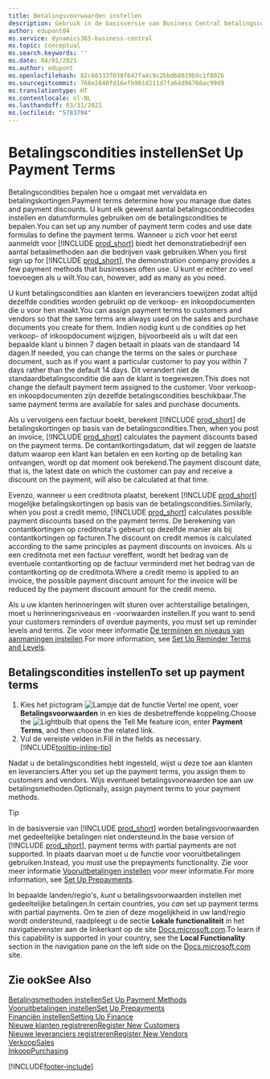 ```yaml
---
title: Betalingsvoorwaarden instellen
description: Gebruik in de basisversie van Business Central betalingscondities om vervaldatums en betalingskortingen te beheren.
author: edupont04
ms.service: dynamics365-business-central
ms.topic: conceptual
ms.search.keywords: ''
ms.date: 04/01/2021
ms.author: edupont
ms.openlocfilehash: 82c60333f038f647fa4c9c2bbd68019b9c1f8026
ms.sourcegitcommit: 766e2840fd16efb901d211d7fa64d96766ac99d9
ms.translationtype: HT
ms.contentlocale: nl-NL
ms.lasthandoff: 03/31/2021
ms.locfileid: "5783794"
---
```

# <a name="set-up-payment-terms"></a><span data-ttu-id="f1d95-103">Betalingscondities instellen</span><span class="sxs-lookup"><span data-stu-id="f1d95-103">Set Up Payment Terms</span></span>

<span data-ttu-id="f1d95-104">Betalingscondities bepalen hoe u omgaat met vervaldata en betalingskortingen.</span><span class="sxs-lookup"><span data-stu-id="f1d95-104">Payment terms determine how you manage due dates and payment discounts.</span></span> <span data-ttu-id="f1d95-105">U kunt elk gewenst aantal betalingsconditiecodes instellen en datumformules gebruiken om de betalingscondities te bepalen.</span><span class="sxs-lookup"><span data-stu-id="f1d95-105">You can set up any number of payment term codes and use date formulas to define the payment terms.</span></span> <span data-ttu-id="f1d95-106">Wanneer u zich voor het eerst aanmeldt voor [!INCLUDE [prod_short](includes/prod_short.md)] biedt het demonstratiebedrijf een aantal betaalmethoden aan die bedrijven vaak gebruiken.</span><span class="sxs-lookup"><span data-stu-id="f1d95-106">When you first sign up for [!INCLUDE [prod_short](includes/prod_short.md)], the demonstration company provides a few payment methods that businesses often use.</span></span> <span data-ttu-id="f1d95-107">U kunt er echter zo veel toevoegen als u wilt.</span><span class="sxs-lookup"><span data-stu-id="f1d95-107">You can, however, add as many as you need.</span></span>  

<span data-ttu-id="f1d95-108">U kunt betalingscondities aan klanten en leveranciers toewijzen zodat altijd dezelfde condities worden gebruikt op de verkoop- en inkoopdocumenten die u voor hen maakt.</span><span class="sxs-lookup"><span data-stu-id="f1d95-108">You can assign payment terms to customers and vendors so that the same terms are always used on the sales and purchase documents you create for them.</span></span> <span data-ttu-id="f1d95-109">Indien nodig kunt u de condities op het verkoop- of inkoopdocument wijzigen, bijvoorbeeld als u wilt dat een bepaalde klant u binnen 7 dagen betaalt in plaats van de standaard 14 dagen.</span><span class="sxs-lookup"><span data-stu-id="f1d95-109">If needed, you can change the terms on the sales or purchase document, such as if you want a particular customer to pay you within 7 days rather than the default 14 days.</span></span> <span data-ttu-id="f1d95-110">Dit verandert niet de standaardbetalingsconditie die aan de klant is toegewezen.</span><span class="sxs-lookup"><span data-stu-id="f1d95-110">This does not change the default payment term assigned to the customer.</span></span> <span data-ttu-id="f1d95-111">Voor verkoop- en inkoopdocumenten zijn dezelfde betalingscondities beschikbaar.</span><span class="sxs-lookup"><span data-stu-id="f1d95-111">The same payment terms are available for sales and purchase documents.</span></span>

<span data-ttu-id="f1d95-112">Als u vervolgens een factuur boekt, berekent [!INCLUDE [prod_short](includes/prod_short.md)] de betalingskortingen op basis van de betalingscondities.</span><span class="sxs-lookup"><span data-stu-id="f1d95-112">Then, when you post an invoice, [!INCLUDE [prod_short](includes/prod_short.md)] calculates the payment discounts based on the payment terms.</span></span> <span data-ttu-id="f1d95-113">De contantkortingsdatum, dat wil zeggen de laatste datum waarop een klant kan betalen en een korting op de betaling kan ontvangen, wordt op dat moment ook berekend.</span><span class="sxs-lookup"><span data-stu-id="f1d95-113">The payment discount date, that is, the latest date on which the customer can pay and receive a discount on the payment, will also be calculated at that time.</span></span>  

<span data-ttu-id="f1d95-114">Evenzo, wanneer u een creditnota plaatst, berekent [!INCLUDE [prod_short](includes/prod_short.md)] mogelijke betalingskortingen op basis van de betalingscondities.</span><span class="sxs-lookup"><span data-stu-id="f1d95-114">Similarly, when you post a credit memo, [!INCLUDE [prod_short](includes/prod_short.md)] calculates possible payment discounts based on the payment terms.</span></span> <span data-ttu-id="f1d95-115">De berekening van contantkortingen op creditnota's gebeurt op dezelfde manier als bij contantkortingen op facturen.</span><span class="sxs-lookup"><span data-stu-id="f1d95-115">The discount on credit memos is calculated according to the same principles as payment discounts on invoices.</span></span> <span data-ttu-id="f1d95-116">Als u een creditnota met een factuur vereffent, wordt het bedrag van de eventuele contantkorting op de factuur verminderd met het bedrag van de contantkorting op de creditnota.</span><span class="sxs-lookup"><span data-stu-id="f1d95-116">Where a credit memo is applied to an invoice, the possible payment discount amount for the invoice will be reduced by the payment discount amount for the credit memo.</span></span>  

<span data-ttu-id="f1d95-117">Als u uw klanten herinneringen wilt sturen over achterstallige betalingen, moet u herinneringsniveaus en -voorwaarden instellen.</span><span class="sxs-lookup"><span data-stu-id="f1d95-117">If you want to send your customers reminders of overdue payments, you must set up reminder levels and terms.</span></span> <span data-ttu-id="f1d95-118">Zie voor meer informatie [De termijnen en niveaus van aanmaningen instellen](finance-setup-reminders.md).</span><span class="sxs-lookup"><span data-stu-id="f1d95-118">For more information, see [Set Up Reminder Terms and Levels](finance-setup-reminders.md).</span></span>  

## <a name="to-set-up-payment-terms"></a><span data-ttu-id="f1d95-119">Betalingscondities instellen</span><span class="sxs-lookup"><span data-stu-id="f1d95-119">To set up payment terms</span></span>

1. <span data-ttu-id="f1d95-120">Kies het pictogram ![Lampje dat de functie Vertel me opent](media/ui-search/search_small.png "Vertel me wat u wilt doen"), voer **Betalingsvoorwaarden** in en kies de desbetreffende koppeling.</span><span class="sxs-lookup"><span data-stu-id="f1d95-120">Choose the ![Lightbulb that opens the Tell Me feature](media/ui-search/search_small.png "Tell me what you want to do") icon, enter **Payment Terms**, and then choose the related link.</span></span>  
2. <span data-ttu-id="f1d95-121">Vul de vereiste velden in.</span><span class="sxs-lookup"><span data-stu-id="f1d95-121">Fill in the fields as necessary.</span></span> [!INCLUDE[tooltip-inline-tip](includes/tooltip-inline-tip_md.md)]  

<span data-ttu-id="f1d95-122">Nadat u de betalingscondities hebt ingesteld, wijst u deze toe aan klanten en leveranciers.</span><span class="sxs-lookup"><span data-stu-id="f1d95-122">After you set up the payment terms, you assign them to customers and vendors.</span></span> <span data-ttu-id="f1d95-123">Wijs eventueel betalingsvoorwaarden toe aan uw betalingsmethoden.</span><span class="sxs-lookup"><span data-stu-id="f1d95-123">Optionally, assign payment terms to your payment methods.</span></span>  

> [!TIP]
> <span data-ttu-id="f1d95-124">In de basisversie van [!INCLUDE [prod_short](includes/prod_short.md)] worden betalingsvoorwaarden met gedeeltelijke betalingen niet ondersteund.</span><span class="sxs-lookup"><span data-stu-id="f1d95-124">In the base version of [!INCLUDE [prod_short](includes/prod_short.md)], payment terms with partial payments are not supported.</span></span> <span data-ttu-id="f1d95-125">In plaats daarvan moet u de functie voor vooruitbetalingen gebruiken.</span><span class="sxs-lookup"><span data-stu-id="f1d95-125">Instead, you must use the prepayments functionality.</span></span> <span data-ttu-id="f1d95-126">Zie voor meer informatie [Vooruitbetalingen instellen](finance-set-up-prepayments.md) voor meer informatie.</span><span class="sxs-lookup"><span data-stu-id="f1d95-126">For more information, see [Set Up Prepayments](finance-set-up-prepayments.md).</span></span>
>
> <span data-ttu-id="f1d95-127">In bepaalde landen/regio's, *kunt* u betalingsvoorwaarden instellen met gedeeltelijke betalingen.</span><span class="sxs-lookup"><span data-stu-id="f1d95-127">In certain countries, you *can* set up payment terms with partial payments.</span></span> <span data-ttu-id="f1d95-128">Om te zien of deze mogelijkheid in uw land/regio wordt ondersteund, raadpleegt u de sectie **Lokale functionaliteit** in het navigatievenster aan de linkerkant op de site [Docs.microsoft.com](about-localization.md).</span><span class="sxs-lookup"><span data-stu-id="f1d95-128">To learn if this capability is supported in your country, see the **Local Functionality** section in the navigation pane on the left side on the [Docs.microsoft.com](about-localization.md) site.</span></span>

## <a name="see-also"></a><span data-ttu-id="f1d95-129">Zie ook</span><span class="sxs-lookup"><span data-stu-id="f1d95-129">See Also</span></span>

[<span data-ttu-id="f1d95-130">Betalingsmethoden instellen</span><span class="sxs-lookup"><span data-stu-id="f1d95-130">Set Up Payment Methods</span></span>](finance-payment-methods.md)  
[<span data-ttu-id="f1d95-131">Vooruitbetalingen instellen</span><span class="sxs-lookup"><span data-stu-id="f1d95-131">Set Up Prepayments</span></span>](finance-set-up-prepayments.md)  
[<span data-ttu-id="f1d95-132">Financiën instellen</span><span class="sxs-lookup"><span data-stu-id="f1d95-132">Setting Up Finance</span></span>](finance-setup-finance.md)  
[<span data-ttu-id="f1d95-133">Nieuwe klanten registreren</span><span class="sxs-lookup"><span data-stu-id="f1d95-133">Register New Customers</span></span>](sales-how-register-new-customers.md)  
[<span data-ttu-id="f1d95-134">Nieuwe leveranciers registreren</span><span class="sxs-lookup"><span data-stu-id="f1d95-134">Register New Vendors</span></span>](purchasing-how-register-new-vendors.md)  
[<span data-ttu-id="f1d95-135">Verkoop</span><span class="sxs-lookup"><span data-stu-id="f1d95-135">Sales</span></span>](sales-manage-sales.md)  
[<span data-ttu-id="f1d95-136">Inkoop</span><span class="sxs-lookup"><span data-stu-id="f1d95-136">Purchasing</span></span>](purchasing-manage-purchasing.md)  


[!INCLUDE[footer-include](includes/footer-banner.md)]